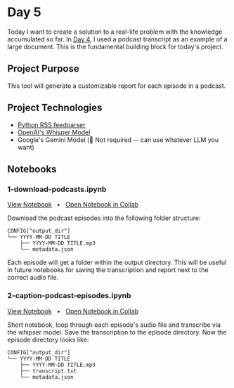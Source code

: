 # Day 5

Today I want to create a solution to a real-life problem with the knowledge accumulated so far. In [Day 4](../4/README.md), I used a podcast transcript as an example of a large document. This is the fundamental building block for today's project.

## Project Purpose

This tool will generate a customizable report for each episode in a podcast.

## Project Technologies

- [Python RSS feedparser](https://pypi.org/project/feedparser/)
- [OpenAI's Whisper Model](https://github.com/openai/whisper)
- Google's Gemini Model (💭 Not required -- can use whatever LLM you want)

## Notebooks

### 1-download-podcasts.ipynb

[View Notebook](./1-download-podcasts.ipynb) &nbsp; • &nbsp; [Open Notebook in Collab](https://colab.research.google.com/github/jacobbridges/100-Days-Of-AI/blob/main/day/5/1-download-podcasts.ipynb)

Download the podcast episodes into the following folder structure:

```
CONFIG["output_dir"]
└── YYYY-MM-DD TITLE
    ├── YYYY-MM-DD TITLE.mp3
    └── metadata.json
```

Each episode will get a folder within the output directory. This will be useful in future notebooks for saving the transcription and report next to the correct audio file.

### 2-caption-podcast-episodes.ipynb

[View Notebook](./2-caption-podcast-episodes.ipynb) &nbsp; • &nbsp; [Open Notebook in Collab](https://colab.research.google.com/github/jacobbridges/100-Days-Of-AI/blob/main/day/5/2-caption-podcast-episodes.ipynb)

Short notebook, loop through each episode's audio file and transcribe via the whipser model. Save the transcription to the episode directory. Now the episode directory looks like:

```
CONFIG["output_dir"]
└── YYYY-MM-DD TITLE
    ├── YYYY-MM-DD TITLE.mp3
    ├── transcript.txt
    └── metadata.json
```

